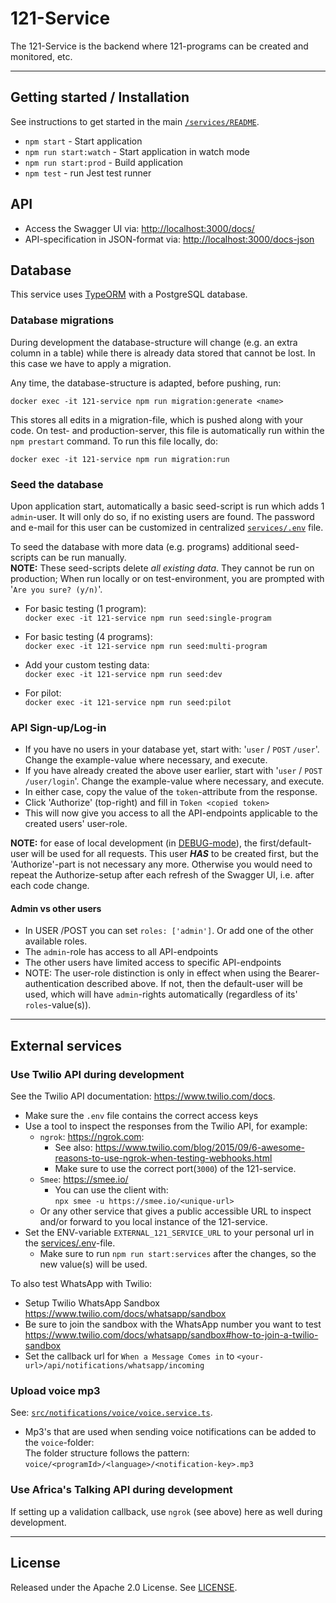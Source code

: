 # 121-Service

The 121-Service is the backend where 121-programs can be created and monitored, etc.

---

## Getting started / Installation

See instructions to get started in the main [`/services/README`](../README.md).

- `npm start` - Start application
- `npm run start:watch` - Start application in watch mode
- `npm run start:prod` - Build application
- `npm test` - run Jest test runner

## API

- Access the Swagger UI via: <http://localhost:3000/docs/>
- API-specification in JSON-format via: <http://localhost:3000/docs-json>

## Database

This service uses [TypeORM](https://typeorm.io/) with a PostgreSQL database.

### Database migrations

During development the database-structure will change (e.g. an extra column in a table) while there is already data stored that cannot be lost. In this case we have to apply a migration.

Any time, the database-structure is adapted, before pushing, run:

    docker exec -it 121-service npm run migration:generate <name>

This stores all edits in a migration-file, which is pushed along with your code.
On test- and production-server, this file is automatically run within the `npm prestart` command.
To run this file locally, do:

    docker exec -it 121-service npm run migration:run

### Seed the database

Upon application start, automatically a basic seed-script is run which adds 1 `admin`-user. It will only do so, if no existing users are found. The password and e-mail for this user can be customized in centralized [`services/.env`](../.env.example) file.

To seed the database with more data (e.g. programs) additional seed-scripts can be run manually.  
**NOTE:** These seed-scripts delete _all existing data_. They cannot be run on production; When run locally or on test-environment, you are prompted with '`Are you sure? (y/n)`'.

- For basic testing (1 program):  
  `docker exec -it 121-service npm run seed:single-program`
- For basic testing (4 programs):  
  `docker exec -it 121-service npm run seed:multi-program`

- Add your custom testing data:  
  `docker exec -it 121-service npm run seed:dev`

- For pilot:  
  `docker exec -it 121-service npm run seed:pilot`

### API Sign-up/Log-in

- If you have no users in your database yet, start with: '`user` / `POST` `/user`'. Change the example-value where necessary, and execute.
- If you have already created the above user earlier, start with '`user` / `POST` `/user/login`'. Change the example-value where necessary, and execute.
- In either case, copy the value of the `token`-attribute from the response.
- Click 'Authorize' (top-right) and fill in `Token <copied token>`
- This will now give you access to all the API-endpoints applicable to the created users' user-role.

**NOTE:** for ease of local development (in [DEBUG-mode](./src/config.ts#L1)), the first/default-user will be used for all requests.
This user **_HAS_** to be created first, but the 'Authorize'-part is not necessary any more. Otherwise you would need to repeat the Authorize-setup after each refresh of the Swagger UI, i.e. after each code change.

#### Admin vs other users

- In USER /POST you can set `roles: ['admin']`. Or add one of the other available roles.
- The `admin`-role has access to all API-endpoints
- The other users have limited access to specific API-endpoints
- NOTE: The user-role distinction is only in effect when using the Bearer-authentication described above. If not, then the default-user will be used, which will have `admin`-rights automatically (regardless of its' `roles`-value(s)).

---

## External services

### Use Twilio API during development

See the Twilio API documentation: <https://www.twilio.com/docs>.

- Make sure the `.env` file contains the correct access keys
- Use a tool to inspect the responses from the Twilio API, for example:
  - `ngrok`: <https://ngrok.com>:
    - See also: <https://www.twilio.com/blog/2015/09/6-awesome-reasons-to-use-ngrok-when-testing-webhooks.html>
    - Make sure to use the correct port(`3000`) of the 121-service.
  - `Smee`: <https://smee.io/>
    - You can use the client with:  
      `npx smee -u https://smee.io/<unique-url>`
  - Or any other service that gives a public accessible URL to inspect and/or forward to you local instance of the 121-service.
- Set the ENV-variable `EXTERNAL_121_SERVICE_URL` to your personal url in the [services/.env](../.env)-file.
  - Make sure to run `npm run start:services` after the changes, so the new value(s) will be used.

To also test WhatsApp with Twilio:

- Setup Twilio WhatsApp Sandbox <https://www.twilio.com/docs/whatsapp/sandbox>
- Be sure to join the sandbox with the WhatsApp number you want to test <https://www.twilio.com/docs/whatsapp/sandbox#how-to-join-a-twilio-sandbox>
- Set the callback url for `When a Message Comes in` to `<your-url>/api/notifications/whatsapp/incoming`

### Upload voice mp3

See: [`src/notifications/voice/voice.service.ts`](`src/notifications/voice/voice.service.ts`).

- Mp3's that are used when sending voice notifications can be added to the `voice`-folder:  
  The folder structure follows the pattern: `voice/<programId>/<language>/<notification-key>.mp3`

### Use Africa's Talking API during development

If setting up a validation callback, use `ngrok` (see above) here as well during development.

---

## License

Released under the Apache 2.0 License. See [LICENSE](LICENSE).
